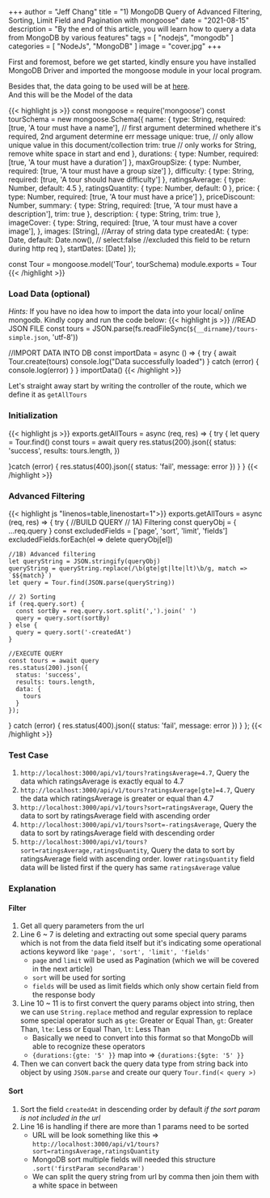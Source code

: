+++
author = "Jeff Chang"
title = "1) MongoDB Query of Advanced Filtering, Sorting, Limit Field and Pagination with mongoose"
date = "2021-08-15"
description = "By the end of this article, you will learn how to query a data from MongoDB by various features"
tags = [
    "nodejs", "mongodb"
]
categories = [
	"NodeJs", "MongoDB"
]
image = "cover.jpg"
+++

First and foremost, before we get started, kindly ensure you have installed MongoDB Driver and imported the mongoose module in your local program.

Besides that, the data going to be used will be at [here](/p/1-mongodb-query-of-advanced-filtering-sorting-limit-field-and-pagination-with-mongoose/tours.json). <br/>
And this will be the Model of the data

{{< highlight js >}}
const mongoose = require('mongoose')
const tourSchema = new mongoose.Schema({
    name: {
        type: String,
        required: [true, 'A tour must have a name'],  // first argument determined whethere it's required, 2nd argument determine err message
        unique: true,   // only allow unique value in this document/collection
        trim: true // only works for String, remove white space in start and end
    },
    durations: {
        type: Number,
        required: [true, 'A tour must have a duration']
    },
    maxGroupSize: {
        type: Number,
        required: [true, 'A tour must have a group size']
    },
    difficulty: {
        type: String,
        required: [true, 'A tour should have difficulty']
    },
    ratingsAverage: {
        type: Number,
        default: 4.5
    },
    ratingsQuantity: {
        type: Number,
        default: 0
    },
    price: {
        type: Number,
        required: [true, 'A tour must have a price']
    },
    priceDiscount: Number,
    summary: {
        type: String,
        required: [true, 'A tour must have a description'],
        trim: true
    },
    description: {
        type: String,
        trim: true
    },
    imageCover: {
        type: String,
        required: [true, 'A tour must have a cover image'],
    },
    images: [String], //Array of string data type
    createdAt: {
        type: Date,
        default: Date.now(),
        // select:false      //excluded this field to be return during http req
    },
    startDates: [Date]
});

const Tour = mongoose.model('Tour', tourSchema)
module.exports = Tour
{{< /highlight >}}

### Load Data (optional)
*Hints:* If you have no idea how to import the data into your local/ online mongodb. Kindly copy and run the code below: 
{{< highlight js >}}
//READ JSON FILE
const tours = JSON.parse(fs.readFileSync(`${__dirname}/tours-simple.json`, 'utf-8'))

//IMPORT DATA INTO DB
const importData = async () => {
    try {
        await Tour.create(tours)
        console.log("Data successfully loaded")
    } catch (error) {
        console.log(error)
    }
}
importData()
{{< /highlight >}}

Let's straight away start by writing the controller of the route, which we define it as `getAllTours`

### Initialization
{{< highlight js >}}
exports.getAllTours = async (req, res) => {
  try {
    let query = Tour.find()
    const tours = await query
    res.status(200).json({
        status: 'success',
        results: tours.length,
    })

  }catch (error) {
    res.status(400).json({
      status: 'fail',
      message: error
    })
  }
}
{{< /highlight >}}

### Advanced Filtering<a name="FILTER"></a>
{{< highlight js "linenos=table,linenostart=1">}}
exports.getAllTours = async (req, res) => {
  try {
    //BUILD QUERY
    // 1A) Filtering
    const queryObj = { ...req.query }
    const excludedFields = ['page', 'sort', 'limit', 'fields']
    excludedFields.forEach(el => delete queryObj[el])

    //1B) Advanced filtering
    let queryString = JSON.stringify(queryObj)
    queryString = queryString.replace(/\b(gte|gt|lte|lt)\b/g, match => `$${match}`)    
    let query = Tour.find(JSON.parse(queryString))

    // 2) Sorting
    if (req.query.sort) {
      const sortBy = req.query.sort.split(',').join(' ')
      query = query.sort(sortBy)
    } else {
      query = query.sort('-createdAt')
    }

    //EXECUTE QUERY
    const tours = await query
    res.status(200).json({
      status: 'success',
      results: tours.length,
      data: {
        tours
      }
    });
  } catch (error) {
    res.status(400).json({
      status: 'fail',
      message: error
    })
  }
};
{{< /highlight >}}

### Test Case
1. `http://localhost:3000/api/v1/tours?ratingsAverage=4.7`, Query the data which ratingsAverage is exactly equal to 4.7
2. `http://localhost:3000/api/v1/tours?ratingsAverage[gte]=4.7`, Query the data which ratingsAverage is greater or equal than 4.7
3. `http://localhost:3000/api/v1/tours?sort=ratingsAverage`, Query the data to sort by ratingsAverage field with ascending order
4. `http://localhost:3000/api/v1/tours?sort=-ratingsAverage`, Query the data to sort by ratingsAverage field with descending order
5. `http://localhost:3000/api/v1/tours?sort=ratingsAverage,ratingsQuantity`, Query the data to sort by ratingsAverage field with ascending order. lower `ratingsQuantity` field data will be listed first if the query has same `ratingsAverage` value

### Explanation
#### Filter
1. Get all query parameters from the url
2. Line 6 ~ 7 is deleting and extracting out some special query params which is not from the data field itself but it's indicating some operational actions keyword like `'page', 'sort', 'limit', 'fields'`
    - `page` and `limit` will be used as Pagination (which we will be covered in the next article)
    - `sort` will be used for sorting
    - `fields` will be used as limit fields which only show certain field from the response body
3. Line 10 ~ 11 is to first convert the query params object into string, then we can use `String.replace` method and regular expression to replace some special operator such as `gte`: Greater or Equal Than, `gt`: Greater Than,  `lte`: Less or Equal Than, `lt`: Less Than
    - Basically we need to convert into this format so that MongoDb will able to recognize these operators 
    - `{durations:{gte: '5' }}` map into => `{durations:{$gte: '5' }}`
4. Then we can convert back the query data type from string back into object by using `JSON.parse` and create our query `Tour.find(< query >)`

#### Sort
1. Sort the field `createdAt` in descending order by default *if the sort param is not included in the url*
2. Line 16 is handling if there are more than 1 params need to be sorted
    * URL will be look something like this => `http://localhost:3000/api/v1/tours?sort=ratingsAverage,ratingsQuantity`
    * MongoDB sort multiple fields will needed this structure `.sort('firstParam secondParam')`
    * We can split the query string from url by comma then join them with a white space in between
